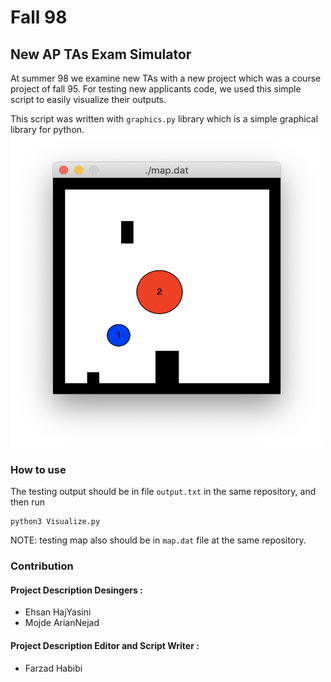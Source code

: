 # Fall 98 
## New AP TAs Exam Simulator
At summer 98 we examine new TAs with a new project which was a course project of fall 95. For testing new applicants code, we used this simple script to easily visualize their outputs. 

This script was written with `graphics.py` library which is a simple graphical library for python.
<img src="https://github.com/UTAP/Fall98-AP-Exam-Simulator/blob/master/demo.png" width=500 height=500 />
### How to use 
The testing output should be in file `output.txt` in the same repository, and then run 
```
python3 Visualize.py
```
NOTE: testing map also should be in `map.dat` file at the same repository.

### Contribution 
#### Project Description Desingers : 
* Ehsan HajYasini
* Mojde ArianNejad
#### Project Description Editor and Script Writer : 
* Farzad Habibi
